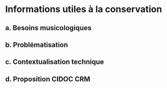 # Informations utiles à la conservation

## a. Besoins musicologiques

## b. Problématisation

## c. Contextualisation technique

## d. Proposition CIDOC CRM

